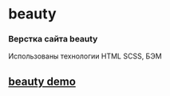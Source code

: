 # beauty

### Верстка сайта beauty

Использованы технологии HTML SCSS, БЭМ

## [beauty demo](https://dstrizhakov.github.io/beauty/index.html) 
